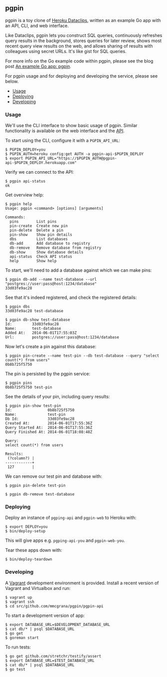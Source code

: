## pgpin

pgpin is a toy clone of [Heroku Dataclips](https://dataclips.heroku.com),
written as an example Go app with an API, CLI, and web interface.

Like Dataclips, pgpin lets you construct SQL queries, continuously
refreshes query results in the background, stores queries for later
review, shows most recent query view results on the web, and allows
sharing of results with colleagues using secret URLs. It's like gist
for SQL queries.

For more info on the Go example code within pgpin, please see the
blog post [An example Go app: pgpin](https://mmcgrana.github.io/posts/2014-06-example-go-app-pgpin.html).

For pgpin usage and for deploying and developing the service, please
see below.

* [Usage](#usage)
* [Deploying](#deploying)
* [Developing](#developing)

### Usage

We'll use the CLI interface to show basic usage of pgpin. Similar
functionality is available on the web interface and the [API](api-docs).

To start using the CLI, configure it with a `PGPIN_API_URL`:

```console
$ PGPIN_DEPLOY=you
$ PGPIN_AUTH=heroku config:get AUTH -a pgpin-api-$PGPIN_DEPLOY
$ export PGPIN_API_URL="https://$PGPIN_AUTH@pgpin-api-$PGPIN_DEPLOY.herokuapp.com"
```

Verify we can connect to the API:

```console
$ pgpin api-status
ok
```

Get overview help:

```console
$ pgpin help
Usage: pgpin <command> [options] [arguments]

Commands:
  pins        List pins
  pin-create  Create new pin
  pin-delete  Delete a pin
  pin-show    Show pin details
  dbs         List databases
  db-add      Add database to registry
  db-remove   Remove database from registry
  db-show     Show database details
  api-status  Check API status
  help        Show help
```

To start, we'll need to add a database against which we can make
pins:

```console
$ pgpin db-add --name test-database --url "postgres://user:pass@host:1234/database"
33d03fe9ac28
```

See that it's indeed registered, and check the registered details:

```console
$ pgpin dbs
33d03fe9ac28 test-database

$ pgpin db-show test-database
Id:         33d03fe9ac28
Name:       test-database
Added At:   2014-06-01T17:55:03Z
Url:        postgres://user:pass@host:1234/database
```

Now let's create a pin against this database:

```console
$ pgpin pin-create --name test-pin --db test-database --query "select count(*) from users"
0b8b725f5750
```

The pin is persisted by the pgpin service:

```console
$ pgpin pins
0b8b725f5750 test-pin
```

See the details of your pin, including query results:

```console
$ pgpin pin-show test-pin
Id:                0b8b725f5750
Name:              test-pin
Db Id:             33d03fe9ac28
Created At:        2014-06-01T17:55:36Z
Query Started At:  2014-06-01T17:55:36Z
Query Finished At: 2014-06-01T18:08:48Z

Query:
select count(*) from users

Results:
 (?column?) |
------------+
 127        |
```

We can remove our test pin and database with:

```console
$ pgpin pin-delete test-pin

$ pgpin db-remove test-database
```

### Deploying

Deploy an instance of `pgping-api` and `pgpin-web` to Heroku with:

```console
$ export DEPLOY=you
$ bin/deploy-setup
```

This will give apps e.g. `pgping-api-you` and `pgpin-web-you`.

Tear these apps down with:

```console
$ bin/deploy-teardown
```

### Developing

A [Vagrant](http://www.vagrantup.com/) development environment is
provided. Install a recent version of Vagrant and Virtualbox and
run:

```console
$ vagrant up
$ vagrant ssh
$ cd src/github.com/mmcgrana/pgpin/pgpin-api
```

To start a development version of app:

```
$ export DATABASE_URL=$DEVELOPMENT_DATABASE_URL
$ cat db/* | psql $DATABASE_URL
$ go get
$ goreman start
```

To run tests:

```console
$ go get github.com/stretchr/testify/assert
$ export DATABASE_URL=$TEST_DATABASE_URL
$ cat db/* | psql $DATABASE_URL
$ go test
```
